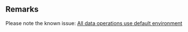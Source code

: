 ## Remarks

Please note the known issue: [All data operations use default environment](power-fx-remarks.md#all-data-operations-use-default-environment)